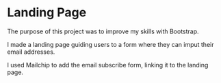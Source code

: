 # Landing Page

The purpose of this project was to improve my skills with Bootstrap.

I made a landing page guiding users to a form where they can imput their email addresses.

I used Mailchip to add the email subscribe form, linking it to the landing page.
